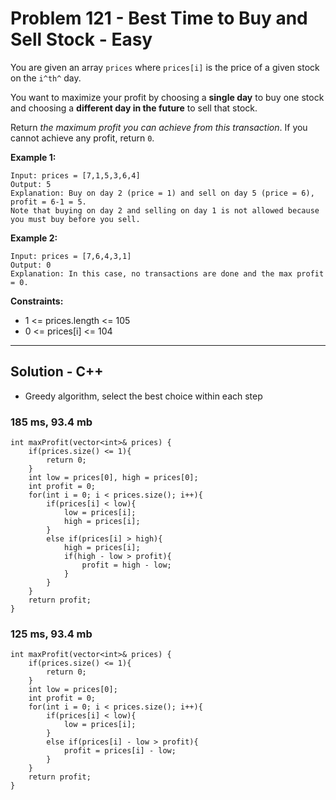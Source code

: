 # Problem 121 - Best Time to Buy and Sell Stock - Easy
You are given an array `prices` where `prices[i]` is the price of a given stock on the `i^th^` day.

You want to maximize your profit by choosing a **single day** to buy one stock and choosing a **different day in the future** to sell that stock.

Return *the maximum profit you can achieve from this transaction*. If you cannot achieve any profit, return `0`.

 

**Example 1:**
```
Input: prices = [7,1,5,3,6,4]
Output: 5
Explanation: Buy on day 2 (price = 1) and sell on day 5 (price = 6), profit = 6-1 = 5.
Note that buying on day 2 and selling on day 1 is not allowed because you must buy before you sell.
```
**Example 2:**
```
Input: prices = [7,6,4,3,1]
Output: 0
Explanation: In this case, no transactions are done and the max profit = 0.
```

**Constraints:**

- 1 <= prices.length <= 105
- 0 <= prices[i] <= 104

---
## Solution - C++
- Greedy algorithm, select the best choice within each step

### 185 ms, 93.4 mb
```
int maxProfit(vector<int>& prices) {
    if(prices.size() <= 1){
        return 0;
    }
    int low = prices[0], high = prices[0];
    int profit = 0;
    for(int i = 0; i < prices.size(); i++){
        if(prices[i] < low){
            low = prices[i];
            high = prices[i];
        }
        else if(prices[i] > high){
            high = prices[i];
            if(high - low > profit){
                profit = high - low;
            }
        }
    }
    return profit;
}
```

### 125 ms, 93.4 mb
```
int maxProfit(vector<int>& prices) {
    if(prices.size() <= 1){
        return 0;
    }
    int low = prices[0];
    int profit = 0;
    for(int i = 0; i < prices.size(); i++){
        if(prices[i] < low){
            low = prices[i];
        }
        else if(prices[i] - low > profit){
            profit = prices[i] - low;
        }
    }
    return profit;
}
```
